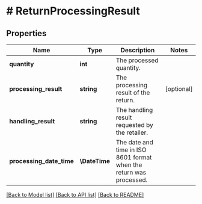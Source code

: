 # # ReturnProcessingResult

## Properties

Name | Type | Description | Notes
------------ | ------------- | ------------- | -------------
**quantity** | **int** | The processed quantity. |
**processing_result** | **string** | The processing result of the return. | [optional]
**handling_result** | **string** | The handling result requested by the retailer. |
**processing_date_time** | **\DateTime** | The date and time in ISO 8601 format when the return was processed. |

[[Back to Model list]](../../README.md#models) [[Back to API list]](../../README.md#endpoints) [[Back to README]](../../README.md)
